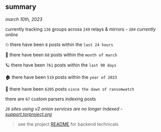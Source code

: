 
## summary
_march 10th, 2023_

currently tracking `136` groups across `249` relays & mirrors - _`104` currently online_

⏲ there have been `8` posts within the `last 24 hours`

🦈 there have been `68` posts within the `month of march`

🪐 there have been `761` posts within the `last 90 days`

🏚 there have been `519` posts within the `year of 2023`

🦕 there have been `6205` posts `since the dawn of ransomwatch`

there are `67` custom parsers indexing posts

_`20` sites using v2 onion services are no longer indexed - [support.torproject.org](https://support.torproject.org/onionservices/v2-deprecation/)_

> see the project [README](https://github.com/joshhighet/ransomwatch#ransomwatch--) for backend technicals
